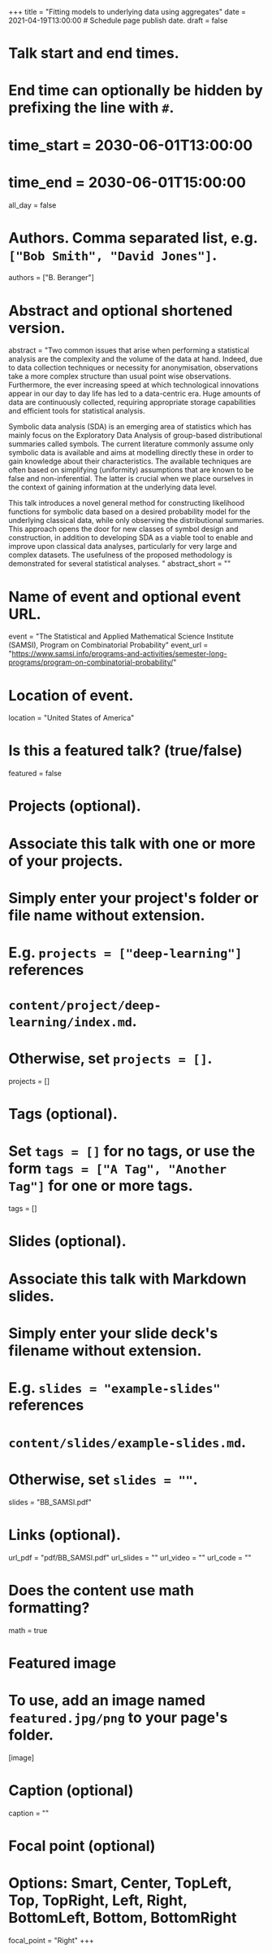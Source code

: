 +++
title = "Fitting models to underlying data using aggregates"
date = 2021-04-19T13:00:00  # Schedule page publish date.
draft = false

# Talk start and end times.
#   End time can optionally be hidden by prefixing the line with `#`.
# time_start = 2030-06-01T13:00:00
# time_end = 2030-06-01T15:00:00
all_day = false

# Authors. Comma separated list, e.g. `["Bob Smith", "David Jones"]`.
authors = ["B. Beranger"]

# Abstract and optional shortened version.
abstract = "Two common issues that arise when performing a statistical analysis are the complexity and the volume of the data at hand. Indeed, due to data collection techniques or necessity for anonymisation, observations take a more complex structure than usual point wise observations. Furthermore, the ever increasing speed at which technological innovations appear in our day to day life has led to a data-centric era. Huge amounts of data are continuously collected, requiring appropriate storage capabilities and efficient tools for statistical analysis.

Symbolic data analysis (SDA) is an emerging area of statistics which has mainly focus on the Exploratory Data Analysis of group-based distributional summaries called symbols. The current literature commonly assume only symbolic data is available and aims at modelling directly these in order to gain knowledge about their characteristics.  The available techniques are often based on simplifying (uniformity) assumptions that are known to be false and non-inferential. The latter is crucial when we place ourselves in the context of gaining information at the underlying data level. 

This talk introduces a novel general method for constructing likelihood functions for symbolic data based on a desired probability model for the underlying classical data, while only observing the distributional summaries. This approach opens the door for new classes of symbol design and construction, in addition to developing SDA as a viable tool to enable and improve upon classical data analyses, particularly for very large and complex datasets. The usefulness of the proposed methodology is demonstrated for several statistical analyses. "
abstract_short = ""

# Name of event and optional event URL.
event = "The Statistical and Applied Mathematical Science Institute (SAMSI), Program on Combinatorial Probability"
event_url = "https://www.samsi.info/programs-and-activities/semester-long-programs/program-on-combinatorial-probability/"

# Location of event.
location = "United States of America"

# Is this a featured talk? (true/false)
featured = false

# Projects (optional).
#   Associate this talk with one or more of your projects.
#   Simply enter your project's folder or file name without extension.
#   E.g. `projects = ["deep-learning"]` references 
#   `content/project/deep-learning/index.md`.
#   Otherwise, set `projects = []`.
projects = []

# Tags (optional).
#   Set `tags = []` for no tags, or use the form `tags = ["A Tag", "Another Tag"]` for one or more tags.
tags = []

# Slides (optional).
#   Associate this talk with Markdown slides.
#   Simply enter your slide deck's filename without extension.
#   E.g. `slides = "example-slides"` references 
#   `content/slides/example-slides.md`.
#   Otherwise, set `slides = ""`.
slides = "BB_SAMSI.pdf"

# Links (optional).
url_pdf = "pdf/BB_SAMSI.pdf"
url_slides = ""
url_video = ""
url_code = ""

# Does the content use math formatting?
math = true

# Featured image
# To use, add an image named `featured.jpg/png` to your page's folder. 
[image]
  # Caption (optional)
  caption = ""

  # Focal point (optional)
  # Options: Smart, Center, TopLeft, Top, TopRight, Left, Right, BottomLeft, Bottom, BottomRight
  focal_point = "Right"
+++
 
